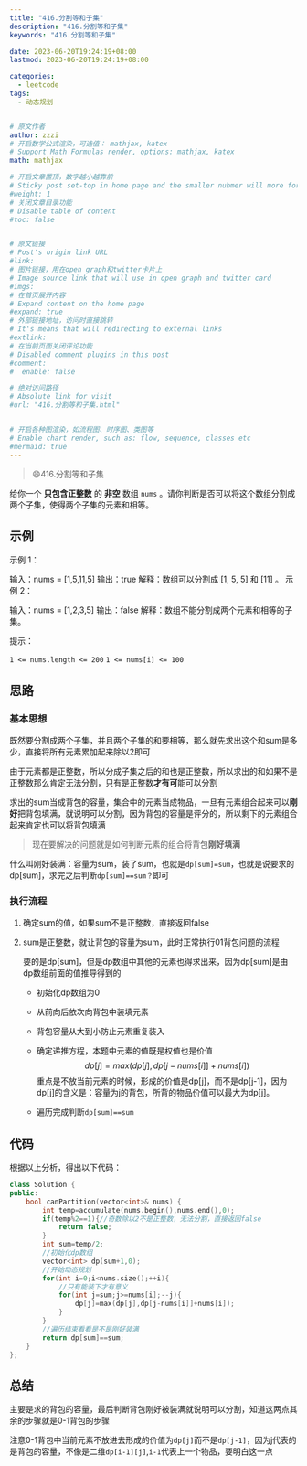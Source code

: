 ```yaml
---
title: "416.分割等和子集"
description: "416.分割等和子集"
keywords: "416.分割等和子集"

date: 2023-06-20T19:24:19+08:00
lastmod: 2023-06-20T19:24:19+08:00

categories:
  - leetcode
tags:
  - 动态规划


# 原文作者
author: zzzi
# 开启数学公式渲染，可选值： mathjax, katex
# Support Math Formulas render, options: mathjax, katex
math: mathjax

# 开启文章置顶，数字越小越靠前
# Sticky post set-top in home page and the smaller nubmer will more forward.
#weight: 1
# 关闭文章目录功能
# Disable table of content
#toc: false


# 原文链接
# Post's origin link URL
#link:
# 图片链接，用在open graph和twitter卡片上
# Image source link that will use in open graph and twitter card
#imgs:
# 在首页展开内容
# Expand content on the home page
#expand: true
# 外部链接地址，访问时直接跳转
# It's means that will redirecting to external links
#extlink:
# 在当前页面关闭评论功能
# Disabled comment plugins in this post
#comment:
#  enable: false

# 绝对访问路径
# Absolute link for visit
#url: "416.分割等和子集.html"


# 开启各种图渲染，如流程图、时序图、类图等
# Enable chart render, such as: flow, sequence, classes etc
#mermaid: true
---
```


>:smile:416.分割等和子集

给你一个 **只包含正整数** 的 **非空** 数组 `nums` 。请你判断是否可以将这个数组分割成两个子集，使得两个子集的元素和相等。

<!--more-->

## 示例

示例 1：

输入：nums = [1,5,11,5]
输出：true
解释：数组可以分割成 [1, 5, 5] 和 [11] 。
示例 2：

输入：nums = [1,2,3,5]
输出：false
解释：数组不能分割成两个元素和相等的子集。


提示：

`1 <= nums.length <= 200`
`1 <= nums[i] <= 100`

## 思路

### 基本思想

既然要分割成两个子集，并且两个子集的和要相等，那么就先求出这个和sum是多少，直接将所有元素累加起来除以2即可

由于元素都是正整数，所以分成子集之后的和也是正整数，所以求出的和如果不是正整数那么肯定无法分割，只有是正整数**才有可**能可以分割

求出的sum当成背包的容量，集合中的元素当成物品，一旦有元素组合起来可以**刚好**把背包填满，就说明可以分割，因为背包的容量是评分的，所以剩下的元素组合起来肯定也可以将背包填满

> 现在要解决的问题就是如何判断元素的组合将背包**刚好填满**

什么叫刚好装满：容量为sum，装了sum，也就是`dp[sum]=sum`，也就是说要求的dp[sum]，求完之后判断`dp[sum]==sum？`即可

### 执行流程

1. 确定sum的值，如果sum不是正整数，直接返回false

2. sum是正整数，就让背包的容量为sum，此时正常执行01背包问题的流程

   要的是dp[sum]，但是dp数组中其他的元素也得求出来，因为dp[sum]是由dp数组前面的值推导得到的

   - 初始化dp数组为0

   - 从前向后依次向背包中装填元素

   - 背包容量从大到小防止元素重复装入

   - 确定递推方程，本题中元素的值既是权值也是价值
     $$
     dp[j] = max(dp[j], dp[j - nums[i]] + nums[i])
     $$
     重点是不放当前元素的时候，形成的价值是dp[j]，而不是dp[j-1]，因为dp[j]的含义是：容量为j的背包，所背的物品价值可以最大为dp[j]。

   - 遍历完成判断`dp[sum]==sum`

## 代码

根据以上分析，得出以下代码：

~~~c++
class Solution {
public:
    bool canPartition(vector<int>& nums) {
        int temp=accumulate(nums.begin(),nums.end(),0);
        if(temp%2==1){//奇数除以2不是正整数，无法分割，直接返回false
            return false;
        }
        int sum=temp/2;
        //初始化dp数组
        vector<int> dp(sum+1,0);
        //开始动态规划
        for(int i=0;i<nums.size();++i){
            //只有能装下才有意义
            for(int j=sum;j>=nums[i];--j){
                dp[j]=max(dp[j],dp[j-nums[i]]+nums[i]);
            }
        }
        //遍历结束看看是不是刚好装满
        return dp[sum]==sum;
    }
};
~~~

## 总结

主要是求的背包的容量，最后判断背包刚好被装满就说明可以分割，知道这两点其余的步骤就是0-1背包的步骤

注意0-1背包中当前元素不放进去形成的价值为`dp[j]`而不是`dp[j-1]`，因为j代表的是背包的容量，不像是二维`dp[i-1][j]`,`i-1`代表上一个物品，要明白这一点
